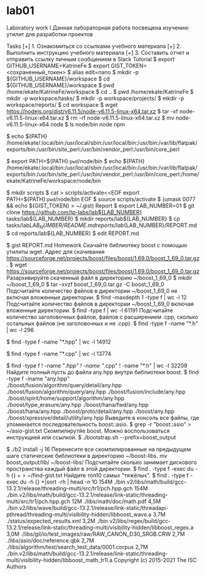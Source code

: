 # lab01
Laboratory work I
Данная лабораторная работа посвещена изучению утилит для разработки проектов

Tasks
[+] 1. Ознакомиться со ссылками учебного материала
[+] 2. Выполнить инструкцию учебного материала
[+] 3. Составить отчет и отправить ссылку личным сообщением в Slack
Tutorial
$ export GITHUB_USERNAME=KatrineFe
$ export GIST_TOKEN=<сохраненный_токен>
$ alias edit=nano
$ mkdir -p ${GITHUB_USERNAME}/workspace
$ cd ${GITHUB_USERNAME}/workspace
$ pwd
/home/ekate/KatrineFe/workspace
$ cd ..
$ pwd
/home/ekate/KatrineFe
$ mkdir -p workspace/tasks/
$ mkdir -p workspace/projects/
$ mkdir -p workspace/reports/
$ cd workspace
$ wget https://nodejs.org/dist/v6.11.5/node-v6.11.5-linux-x64.tar.xz
$ tar -xf node-v6.11.5-linux-x64.tar.xz
$ rm -rf node-v6.11.5-linux-x64.tar.xz
$ mv node-v6.11.5-linux-x64 node
$ ls node/bin
node npm


$ echo ${PATH}
/home/ekate/.local/bin:/usr/local/sbin:/usr/local/bin:/usr/bin:/var/lib/flatpak/exports/bin:/usr/bin/site_perl:/usr/bin/vendor_perl:/usr/bin/core_perl

$ export PATH=${PATH}:`pwd`/node/bin
$ echo ${PATH}
/home/ekate/.local/bin:/usr/local/sbin:/usr/local/bin:/usr/bin:/var/lib/flatpak/exports/bin:/usr/bin/site_perl:/usr/bin/vendor_perl:/usr/bin/core_perl:/home/ekate/KatrineFe/workspace/node/bin


$ mkdir scripts
$ cat > scripts/activate<<EOF
export PATH=\${PATH}:`pwd`/node/bin
EOF
$ source scripts/activate
$ (umask 0077 && echo ${GIST_TOKEN} > ~/.gist)
Report
$ export LAB_NUMBER=01
$ git clone https://github.com/tp-labs/lab${LAB_NUMBER} tasks/lab${LAB_NUMBER}
$ mkdir reports/lab${LAB_NUMBER}
$ cp tasks/lab${LAB_NUMBER}/README.md reports/lab${LAB_NUMBER}/REPORT.md
$ cd reports/lab${LAB_NUMBER}
$ edit REPORT.md


$ gist REPORT.md
Homework
Скачайте библиотеку boost с помощью утилиты wget. Адрес для скачивания https://sourceforge.net/projects/boost/files/boost/1.69.0/boost_1_69_0.tar.gz.
$ wget https://sourceforge.net/projects/boost/files/boost/1.69.0/boost_1_69_0.tar.gz
Разархивируйте скаченный файл в директорию ~/boost_1_69_0
$ mkdir ~/boost_1_69_0
$ tar -xvzf boost_1_69_0.tar.gz -C boost_1_69_0
Подсчитайте количество файлов в директории ~/boost_1_69_0 не включая вложенные директории.
$ find -maxdepth 1 -type f | wc -l
12
Подсчитайте количество файлов в директории ~/boost_1_69_0 включая вложенные директории.
$ find -type f | wc -l
61191
Подсчитайте количество заголовочных файлов, файлов с расширением .cpp, сколько остальных файлов (не заголовочных и не .cpp).
$ find -type f -name "*.h" | wc -l
296

$ find -type f -name "*.hpp" | wc -l 
14912

$ find -type f -name "*.cpp" | wc -l
13774    

$ find -type f ! -name "*.hpp" ! -name "*.cpp" ! -name "*.h" | wc -l 
32209
Найдите полный пусть до файла any.hpp внутри библиотеки boost.
$ find -type f -iname "any.hpp"     
./boost/fusion/algorithm/query/detail/any.hpp
./boost/fusion/algorithm/query/any.hpp
./boost/fusion/include/any.hpp
./boost/spirit/home/support/algorithm/any.hpp
./boost/type_erasure/any.hpp
./boost/hana/fwd/any.hpp
./boost/hana/any.hpp
./boost/proto/detail/any.hpp
./boost/any.hpp
./boost/xpressive/detail/utility/any.hpp
Выведите в консоль все файлы, где упоминается последовательность boost::asio.
$ grep -r "boost::asio" > ~/asio-gist.txt 
Скомпилирутйе boost. Можно воспользоваться инструкцией или ссылкой.
$ ./bootstrap.sh --prefix=boost_output


$ ./b2 install -j 16
Перенесите все скомпилированные на предыдущем шаге статические библиотеки в директорию ~/boost-libs.
mv boost_output/lib/ ~/boost-libs/
Подсчитайте сколько занимает дискового пространства каждый файл в этой директории.
$ find . -type f -exec du -h {} + > ~/find-gist.txt
Найдите топ10 самых "тяжёлых".
$ find . -type f -exec du -h {} +|sort -rh | head -n 10
154M    ./bin.v2/libs/math/build/gcc-13.2.1/release/threading-multi/src/tr1/pch.hpp.gch
154M    ./bin.v2/libs/math/build/gcc-13.2.1/release/link-static/threading-multi/src/tr1/pch.hpp.gch
12M     ./libs/math/doc/math.pdf
4,5M    ./bin.v2/libs/wave/build/gcc-13.2.1/release/link-static/threadapi-pthread/threading-multi/visibility-hidden/libboost_wave.a
3,7M    ./status/expected_results.xml
3,2M    ./bin.v2/libs/regex/build/gcc-13.2.1/release/link-static/threading-multi/visibility-hidden/libboost_regex.a
3,0M    ./libs/gil/io/test_images/raw/RAW_CANON_D30_SRGB.CRW
2,7M    ./libs/asio/doc/reference.qbk
2,7M    ./libs/algorithm/test/search_test_data/0001.corpus
2,7M    ./bin.v2/libs/math/build/gcc-13.2.1/release/link-static/threading-multi/visibility-hidden/libboost_math_tr1l.a
Copyright (c) 2015-2021 The ISC Authors
